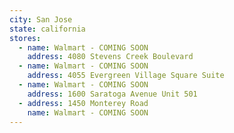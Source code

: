 ```yaml
---
city: San Jose
state: california
stores:
  - name: Walmart - COMING SOON
    address: 4080 Stevens Creek Boulevard
  - name: Walmart - COMING SOON
    address: 4055 Evergreen Village Square Suite
  - name: Walmart - COMING SOON
    address: 1600 Saratoga Avenue Unit 501
  - address: 1450 Monterey Road
    name: Walmart - COMING SOON
---
```

